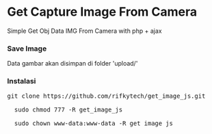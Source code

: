 # Get Capture Image From Camera
Simple Get Obj Data IMG From Camera with php + ajax

### Save Image
Data gambar akan disimpan di folder 'upload/'

### Instalasi
<pre>git clone https://github.com/rifkytech/get_image_js.git <br>
  sudo chmod 777 -R get_image_js<br>
  sudo chown www-data:www-data -R get_image_js</pre>
